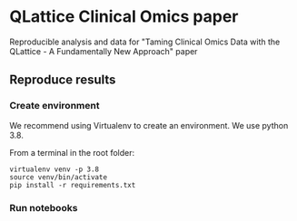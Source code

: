 # QLattice Clinical Omics paper

Reproducible analysis and data for "Taming Clinical Omics Data with the QLattice - A Fundamentally New Approach" paper

## Reproduce results

### Create environment
We recommend using Virtualenv to create an environment.
We use python 3.8.

From a terminal in the root folder: 

```
virtualenv venv -p 3.8 
source venv/bin/activate
pip install -r requirements.txt
```

### Run notebooks
